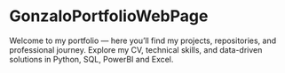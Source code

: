 # GonzaloPortfolioWebPage
Welcome to my portfolio — here you’ll find my projects, repositories, and professional journey. Explore my CV, technical skills, and data-driven solutions in Python, SQL, PowerBI and Excel.
